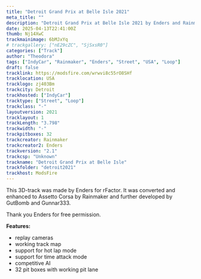 ```yaml
---
title: "Detroit Grand Prix at Belle Isle 2021"
meta_title: ""
description: "Detroit Grand Prix at Belle Isle 2021 by Enders and Rainmaker for assetto corsa"
date: 2025-04-13T22:41:00Z
thumb: Nj14XwC
trackmainimage: 6bMJxYq
# trackgallery: ["nE29cZC", "SjSxsR0"] 
categories: ["Track"]
author: "Theodora"
tags: ["IndyCar", "Rainmaker", "Enders", "Street", "USA", "Loop"]
draft: false
tracklink: https://modsfire.com/wrwvi8c55rO8SHf
tracklocation: USA
tracklogo: zj403Bm
trackcity: Detroit
trackhosted: ["IndyCar"]
tracktype: ["Street", "Loop"]
trackclass: "-" 
layoutversion: 2021
tracklayout: 1
trackLength: "3.798"
trackwidth: "-"
trackpitboxes: 32
trackcreator: Rainmaker
trackcreator2: Enders
trackversion: "2.1"
trackcsp: "Unknown"
trackname: "Detroit Grand Prix at Belle Isle"
trackfolder: "detroit2021"
trackhost: ModsFire
---
```

This 3D-track was made by Enders for rFactor. It was converted and enhanced to Assetto Corsa by Rainmaker and further developed by GutBomb and Gunnar333.

Thank you Enders for free permission.

**Features:**

- replay cameras
- working track map
- support for hot lap mode
- support for time attack mode
- competitive AI
- 32 pit boxes with working pit lane